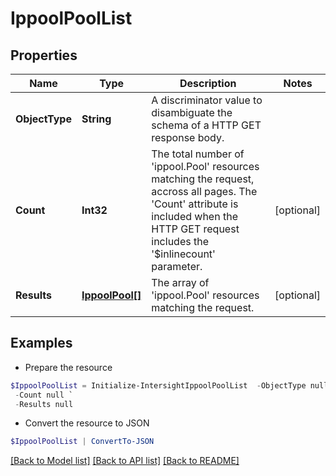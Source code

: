 # IppoolPoolList
## Properties

Name | Type | Description | Notes
------------ | ------------- | ------------- | -------------
**ObjectType** | **String** | A discriminator value to disambiguate the schema of a HTTP GET response body. | 
**Count** | **Int32** | The total number of &#39;ippool.Pool&#39; resources matching the request, accross all pages. The &#39;Count&#39; attribute is included when the HTTP GET request includes the &#39;$inlinecount&#39; parameter. | [optional] 
**Results** | [**IppoolPool[]**](IppoolPool.md) | The array of &#39;ippool.Pool&#39; resources matching the request. | [optional] 

## Examples

- Prepare the resource
```powershell
$IppoolPoolList = Initialize-IntersightIppoolPoolList  -ObjectType null `
 -Count null `
 -Results null
```

- Convert the resource to JSON
```powershell
$IppoolPoolList | ConvertTo-JSON
```

[[Back to Model list]](../README.md#documentation-for-models) [[Back to API list]](../README.md#documentation-for-api-endpoints) [[Back to README]](../README.md)

